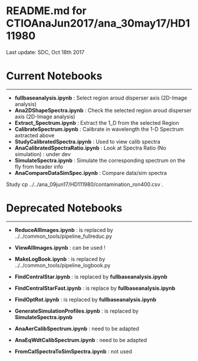 README.md for CTIOAnaJun2017/ana_30may17/HD111980
==============================================

Last update: SDC, Oct 18th 2017

# Current Notebooks
-----------------------------

- **fullbaseanalysis.ipynb** : Select region aroud disperser axis (2D-Image analysis)
- **Ana2DShapeSpectra.ipynb**	: Check the selected region aroud disperser axis (2D-Image analysis)
- **Extract_Spectrum.ipynb** : Extract the 1_D from the selected Region 
- **CalibrateSpectrum.ipynb** : Calibrate in wavelength the 1-D Spectrum axtracted above
- **StudyCalibratedSpectra.ipynb** : Used to view calib spectra
- **AnaCalibratedSpectraRatio.ipynb** : Look at Spectra Ratio (No simulation) : under dev
- **SimulateSpectra.ipynb** : Simulate the corresponding spectrum on the fly from header info
- **AnaCompareDataSimSpec.ipynb** : Compare data/sim spectra 	 


Study
cp ../../ana_09jun17/HD111980/contamination_ron400.csv .



# Deprecated Notebooks
---------------------------------


- **ReduceAllImages.ipynb** : is replaced by ../../common_tools/pipeline_fullreduc.py
- **ViewAllImages.ipynb** : can be used !
- **MakeLogBook.ipynb** : is replaced by ../../common_tools/pipeline_logbook.py

		
- **FindCentralStar.ipynb**			: is replaced by **fullbaseanalysis.ipynb**
- **FindCentralStarFast.ipynb**	: is replace by **fullbaseanalysis.ipynb**
- **FindOptRot.ipynb** : is replaced by **fullbaseanalysis.ipynb**

- **GenerateSimulationProfiles.ipynb** : is replaced by **SimulateSpectra.ipynb**
					
- **AnaAerCalibSpectrum.ipynb** : need to be adapted
- **AnaEqWdtCalibSpectrum.ipynb** : need to be adapted
- **FromCalSpectraToSimSpectra.ipynb** : not used
		   				    
												
																							       
